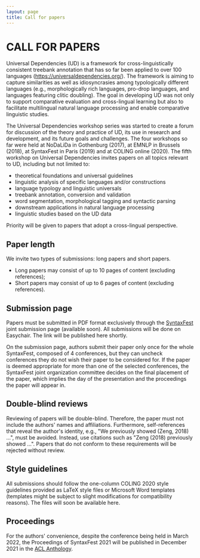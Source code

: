 ```yaml
---
layout: page
title: Call for papers
---
```


# CALL FOR PAPERS

Universal Dependencies (UD) is a framework for cross-linguistically consistent treebank annotation that has so far been applied to over 100 languages (<https://universaldependencies.org/>). The framework is aiming to capture similarities as well as idiosyncrasies among typologically different languages (e.g., morphologically rich languages, pro-drop languages, and languages featuring clitic doubling). The goal in developing UD was not only to support comparative evaluation and cross-lingual learning but also to facilitate multilingual natural language processing and enable comparative linguistic studies.

The Universal Dependencies workshop series was started to create a forum for discussion of the theory and practice of UD, its use in research and development, and its future goals and challenges. The four workshops so far were held at NoDaLiDa in Gothenburg (2017), at EMNLP in Brussels (2018), at SyntaxFest in Paris (2019) and at COLING online (2020). The fifth workshop on Universal Dependencies invites papers on all topics relevant to UD, including but not limited to:

- theoretical foundations and universal guidelines
- linguistic analysis of specific languages and/or constructions
- language typology and linguistic universals
- treebank annotation, conversion and validation
- word segmentation, morphological tagging and syntactic parsing
- downstream applications in natural language processing
- linguistic studies based on the UD data

Priority will be given to papers that adopt a cross-lingual perspective.

## Paper length

We invite two types of submissions: long papers and short papers.

* Long papers may consist of up to 10 pages of content (excluding references);
* Short papers may consist of up to 6 pages of content (excluding references).

## Submission page

Papers must be submitted in PDF format exclusively through the [SyntaxFest](https://syntaxfest.github.io/) joint submission page (available soon). All submissions will be done on Easychair. The link will be published here shortly.

On the submission page, authors submit their paper only once for the whole SyntaxFest, composed of 4 conferences, but they can uncheck conferences they do not wish their paper to be considered for. If the paper is deemed appropriate for more than one of the selected conferences, the SyntaxFest joint organization committee decides on the final placement of the paper, which implies the day of the presentation and the proceedings the paper will appear in.

## Double-blind reviews

Reviewing of papers will be double-blind. Therefore, the paper must not include the authors' names and affiliations. Furthermore, self-references that reveal the author's identity, e.g., "We previously showed (Zeng, 2018) ...", must be avoided. Instead, use citations such as "Zeng (2018) previously showed ...". Papers that do not conform to these requirements will be rejected without review.

## Style guidelines

All submissions should follow the one-column COLING 2020 style guidelines provided as LaTeX style files or Microsoft Word templates (templates might be subject to slight modifications for compatibility reasons). The files will soon be available here.

## Proceedings

For the authors' convenience, despite the conference being held in March 2022, the Proceedings of SyntaxFest 2021 will be published in December 2021 in the [ACL Anthology](https://www.aclweb.org/anthology/).
